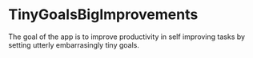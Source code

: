 # TinyGoalsBigImprovements
The goal of the app is to improve productivity in self improving tasks by setting utterly embarrasingly tiny goals.
